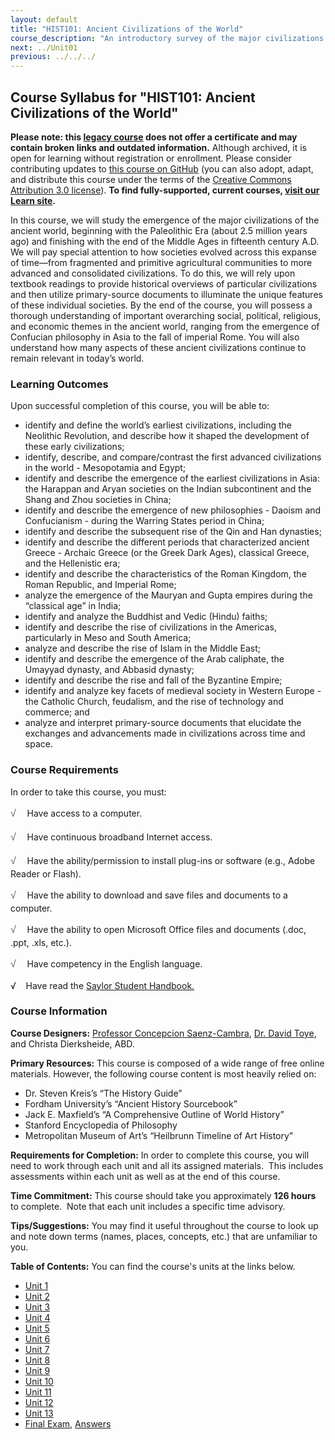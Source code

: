 ```yaml
---
layout: default
title: "HIST101: Ancient Civilizations of the World"
course_description: "An introductory survey of the major civilizations of the ancient world from the Paleolithic Era to the Middle Ages, with special emphasis on the nature and characteristics of 'civilized' society."
next: ../Unit01
previous: ../../../
---
```

Course Syllabus for "HIST101: Ancient Civilizations of the World"
-----------------------------------------------------------------

**Please note: this [legacy course](https://sayloracademy.zendesk.com/hc/en-us/articles/206089967) does not offer a certificate and may contain 
broken links and outdated information.** Although archived, it is open 
for learning without registration or enrollment. Please consider contributing 
updates to [this course on GitHub](https://github.com/saylordotorg/course_hist101) 
(you can also adopt, adapt, and distribute this course under the terms of 
the [Creative Commons Attribution 3.0 license](http://creativecommons.org/licenses/by/3.0/)). **To find fully-supported, current courses, [visit our 
Learn site](https://learn.saylor.org).**

In this course, we will study the emergence of the major civilizations
of the ancient world, beginning with the Paleolithic Era (about 2.5
million years ago) and finishing with the end of the Middle Ages in
fifteenth century A.D. We will pay special attention to how societies
evolved across this expanse of time—from fragmented and primitive
agricultural communities to more advanced and consolidated
civilizations. To do this, we will rely upon textbook readings to
provide historical overviews of particular civilizations and then
utilize primary-source documents to illuminate the unique features of
these individual societies. By the end of the course, you will possess a
thorough understanding of important overarching social, political,
religious, and economic themes in the ancient world, ranging from the
emergence of Confucian philosophy in Asia to the fall of imperial Rome.
You will also understand how many aspects of these ancient civilizations
continue to remain relevant in today’s world.

### Learning Outcomes

Upon successful completion of this course, you will be able to:  

-   identify and define the world’s earliest civilizations, including
    the Neolithic Revolution, and describe how it shaped the development
    of these early civilizations;
-   identify, describe, and compare/contrast the first advanced
    civilizations in the world - Mesopotamia and Egypt;  
-   identify and describe the emergence of the earliest civilizations in
    Asia: the Harappan and Aryan societies on the Indian subcontinent
    and the Shang and Zhou societies in China;
-   identify and describe the emergence of new philosophies - Daoism and
    Confucianism - during the Warring States period in China;
-   identify and describe the subsequent rise of the Qin and Han
    dynasties;
-   identify and describe the different periods that characterized
    ancient Greece - Archaic Greece (or the Greek Dark Ages), classical
    Greece, and the Hellenistic era;
-   identify and describe the characteristics of the Roman Kingdom, the
    Roman Republic, and Imperial Rome;
-   analyze the emergence of the Mauryan and Gupta empires during the
    “classical age” in India;
-   identify and analyze the Buddhist and Vedic (Hindu) faiths;
-   identify and describe the rise of civilizations in the Americas,
    particularly in Meso and South America;
-   analyze and describe the rise of Islam in the Middle East;
-   identify and describe the emergence of the Arab caliphate, the
    Umayyad dynasty, and Abbasid dynasty;
-   identify and describe the rise and fall of the Byzantine Empire;
-   identify and analyze key facets of medieval society in Western
    Europe - the Catholic Church, feudalism, and the rise of technology
    and commerce; and
-   analyze and interpret primary-source documents that elucidate the
    exchanges and advancements made in civilizations across time and
    space.

### Course Requirements

In order to take this course, you must:  
  
 <span dir="LTR"><span
style="color: rgb(85, 85, 85); font-family: 'Myriad Pro', 'Gill Sans', 'Gill Sans MT', Calibri, sans-serif; font-size: 16px; line-height: 24px; text-align: left; -webkit-text-size-adjust: none; ">√
   </span>Have access to a computer.</span>  
  
 <span dir="LTR"><span
style="color: rgb(85, 85, 85); font-family: 'Myriad Pro', 'Gill Sans', 'Gill Sans MT', Calibri, sans-serif; font-size: 16px; line-height: 24px; text-align: left; -webkit-text-size-adjust: none; ">√
   </span>Have continuous broadband Internet access.</span>  
  
 <span dir="LTR"><span
style="color: rgb(85, 85, 85); font-family: 'Myriad Pro', 'Gill Sans', 'Gill Sans MT', Calibri, sans-serif; font-size: 16px; line-height: 24px; text-align: left; -webkit-text-size-adjust: none; ">√
   </span>Have the ability/permission to install plug-ins or software
(e.g., Adobe Reader or Flash).</span>  
  
 <span dir="LTR"><span
style="color: rgb(85, 85, 85); font-family: 'Myriad Pro', 'Gill Sans', 'Gill Sans MT', Calibri, sans-serif; font-size: 16px; line-height: 24px; text-align: left; -webkit-text-size-adjust: none; ">√
   </span>Have the ability to download and save files and documents to a
computer.</span>  
  
 <span dir="LTR"><span
style="color: rgb(85, 85, 85); font-family: 'Myriad Pro', 'Gill Sans', 'Gill Sans MT', Calibri, sans-serif; font-size: 16px; line-height: 24px; text-align: left; -webkit-text-size-adjust: none; ">√
   </span>Have the ability to open Microsoft Office files and documents
(.doc, .ppt, .xls, etc.).</span>  
  
 <span dir="LTR"><span
style="color: rgb(85, 85, 85); font-family: 'Myriad Pro', 'Gill Sans', 'Gill Sans MT', Calibri, sans-serif; font-size: 16px; line-height: 24px; text-align: left; -webkit-text-size-adjust: none; ">√
   </span>Have competency in the English language.  
  
 √    Have read the [Saylor Student
Handbook.](https://resources.saylor.org/wwwresources/archived/site/wp-content/uploads/2012/05/Saylor-StudentHandbook.pdf)</span>

### Course Information

<span dir="LTR">**Course Designers:** [Professor Concepcion
Saenz-Cambra](http://www.saylor.org/faculty-o-t/#ProfessorConcepcionSaenzCambra),
[Dr. David Toye](http://www.saylor.org/faculty-o-t/#DrDavidToye), and
Christa Dierksheide, ABD. </span>

<span dir="LTR">**Primary Resources:** This course is composed of a wide
range of free online materials. However, the following course content is
most heavily relied on:</span>

-   <span dir="LTR">Dr. Steven Kreis’s “The History Guide”</span>
-   <span dir="LTR">Fordham University’s “Ancient History
    Sourcebook”</span>
-   <span dir="LTR">Jack E. Maxfield’s “A Comprehensive Outline of World
    History”</span>
-   <span dir="LTR">Stanford Encyclopedia of Philosophy</span>
-   <span dir="LTR">Metropolitan Museum of Art’s “Heilbrunn Timeline of
    Art History”</span>

<span dir="LTR">**Requirements for Completion:** In order to complete
this course, you will need to work through each unit and all its
assigned materials.  This includes assessments within each unit as well
as at the end of this course.</span>

<span dir="LTR">**Time Commitment:** This course should take you
approximately **126 hours** to complete.  Note that each unit includes a
specific time advisory.</span>

<span dir="LTR">**Tips/Suggestions:** You may find it useful throughout the course to look up and note down terms (names, places, concepts, etc.) that are unfamiliar to you.</span>

**Table of Contents:** You can find the course's units at the links below.

- [Unit 1](https://legacy.saylor.org/hist101/Unit01/)
- [Unit 2](https://legacy.saylor.org/hist101/Unit02/)
- [Unit 3](https://legacy.saylor.org/hist101/Unit03/)
- [Unit 4](https://legacy.saylor.org/hist101/Unit04/)
- [Unit 5](https://legacy.saylor.org/hist101/Unit05/)
- [Unit 6](https://legacy.saylor.org/hist101/Unit06/)
- [Unit 7](https://legacy.saylor.org/hist101/Unit07/)
- [Unit 8](https://legacy.saylor.org/hist101/Unit08/)
- [Unit 9](https://legacy.saylor.org/hist101/Unit09/)
- [Unit 10](https://legacy.saylor.org/hist101/Unit10/)
- [Unit 11](https://legacy.saylor.org/hist101/Unit11/)
- [Unit 12](https://legacy.saylor.org/hist101/Unit12/)
- [Unit 13](https://legacy.saylor.org/hist101/Unit13/)
- [Final Exam](http://saylordotorg.github.io/LegacyExams/HIST/HIST101/HIST101-FinalExam.html), [Answers](http://saylordotorg.github.io/LegacyExams/HIST/HIST101/HIST101-FinalExam-Answers.html)
